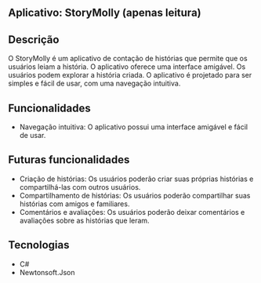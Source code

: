 ## Aplicativo: StoryMolly (apenas leitura)

## Descrição
O StoryMolly é um aplicativo de contação de histórias que permite que os usuários leiam a história. 
O aplicativo oferece uma interface amigável.
Os usuários podem explorar a história criada.
O aplicativo é projetado para ser simples e fácil de usar, com uma navegação intuitiva.

## Funcionalidades
- Navegação intuitiva: O aplicativo possui uma interface amigável e fácil de usar.

## Futuras funcionalidades
- Criação de histórias: Os usuários poderão criar suas próprias histórias e compartilhá-las com outros usuários.
- Compartilhamento de histórias: Os usuários poderão compartilhar suas histórias com amigos e familiares.
- Comentários e avaliações: Os usuários poderão deixar comentários e avaliações sobre as histórias que leram.

## Tecnologias
- C#
- Newtonsoft.Json
